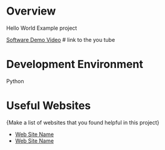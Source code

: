 # Overview

Hello World Example project


[Software Demo Video](http://youtube.link.goes.here) # link to the you tube

# Development Environment

Python

# Useful Websites

{Make a list of websites that you found helpful in this project}
* [Web Site Name](http://url.link.goes.here)
* [Web Site Name](http://url.link.goes.here)